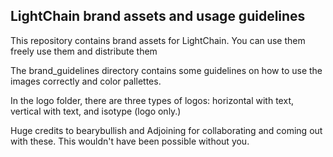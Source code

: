 ## LightChain brand assets and usage guidelines

This repository contains brand assets for LightChain. You can use them freely use them and distribute them

The brand_guidelines directory contains some guidelines on how to use the images correctly and color pallettes. 

In the logo folder, there are three types of logos: horizontal with text, vertical with text, and isotype (logo only.)

Huge credits to bearybullish and Adjoining for collaborating and coming out with these. This wouldn't have been possible without you.